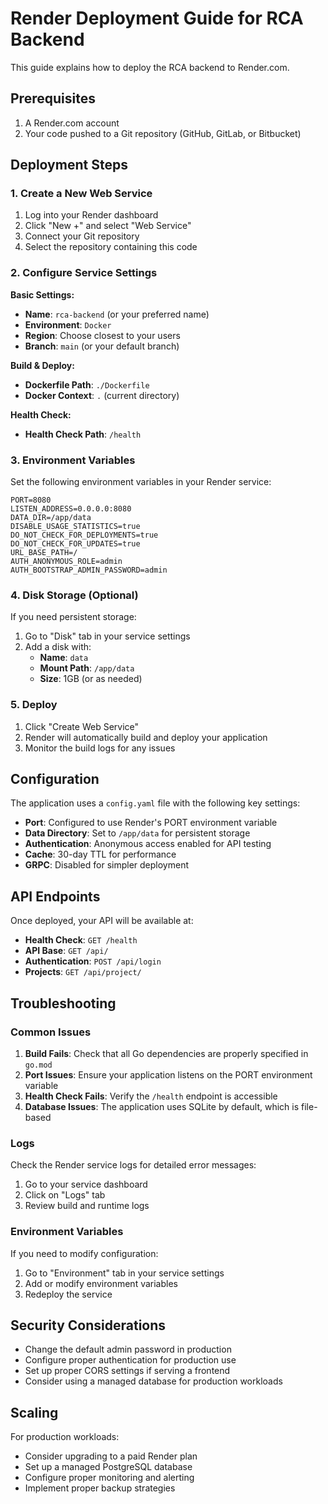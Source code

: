 # Render Deployment Guide for RCA Backend

This guide explains how to deploy the RCA backend to Render.com.

## Prerequisites

1. A Render.com account
2. Your code pushed to a Git repository (GitHub, GitLab, or Bitbucket)

## Deployment Steps

### 1. Create a New Web Service

1. Log into your Render dashboard
2. Click "New +" and select "Web Service"
3. Connect your Git repository
4. Select the repository containing this code

### 2. Configure Service Settings

**Basic Settings:**
- **Name**: `rca-backend` (or your preferred name)
- **Environment**: `Docker`
- **Region**: Choose closest to your users
- **Branch**: `main` (or your default branch)

**Build & Deploy:**
- **Dockerfile Path**: `./Dockerfile`
- **Docker Context**: `.` (current directory)

**Health Check:**
- **Health Check Path**: `/health`

### 3. Environment Variables

Set the following environment variables in your Render service:

```
PORT=8080
LISTEN_ADDRESS=0.0.0.0:8080
DATA_DIR=/app/data
DISABLE_USAGE_STATISTICS=true
DO_NOT_CHECK_FOR_DEPLOYMENTS=true
DO_NOT_CHECK_FOR_UPDATES=true
URL_BASE_PATH=/
AUTH_ANONYMOUS_ROLE=admin
AUTH_BOOTSTRAP_ADMIN_PASSWORD=admin
```

### 4. Disk Storage (Optional)

If you need persistent storage:
1. Go to "Disk" tab in your service settings
2. Add a disk with:
   - **Name**: `data`
   - **Mount Path**: `/app/data`
   - **Size**: 1GB (or as needed)

### 5. Deploy

1. Click "Create Web Service"
2. Render will automatically build and deploy your application
3. Monitor the build logs for any issues

## Configuration

The application uses a `config.yaml` file with the following key settings:

- **Port**: Configured to use Render's PORT environment variable
- **Data Directory**: Set to `/app/data` for persistent storage
- **Authentication**: Anonymous access enabled for API testing
- **Cache**: 30-day TTL for performance
- **GRPC**: Disabled for simpler deployment

## API Endpoints

Once deployed, your API will be available at:

- **Health Check**: `GET /health`
- **API Base**: `GET /api/`
- **Authentication**: `POST /api/login`
- **Projects**: `GET /api/project/`

## Troubleshooting

### Common Issues

1. **Build Fails**: Check that all Go dependencies are properly specified in `go.mod`
2. **Port Issues**: Ensure your application listens on the PORT environment variable
3. **Health Check Fails**: Verify the `/health` endpoint is accessible
4. **Database Issues**: The application uses SQLite by default, which is file-based

### Logs

Check the Render service logs for detailed error messages:
1. Go to your service dashboard
2. Click on "Logs" tab
3. Review build and runtime logs

### Environment Variables

If you need to modify configuration:
1. Go to "Environment" tab in your service settings
2. Add or modify environment variables
3. Redeploy the service

## Security Considerations

- Change the default admin password in production
- Configure proper authentication for production use
- Set up proper CORS settings if serving a frontend
- Consider using a managed database for production workloads

## Scaling

For production workloads:
- Consider upgrading to a paid Render plan
- Set up a managed PostgreSQL database
- Configure proper monitoring and alerting
- Implement proper backup strategies

